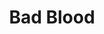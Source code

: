 ---
layout: post
title: Bad Blood
tags: [me, bad, blood]
# cover-img: /assets/img/
# thumbnail-img: /assets/img/
comments: true
---